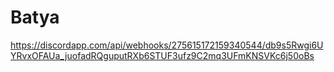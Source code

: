 # Batya
https://discordapp.com/api/webhooks/275615172159340544/db9s5Rwgi6UYRvxOFAUa_juofadRQguputRXb6STUF3ufz9C2mq3UFmKNSVKc6j50oBs
